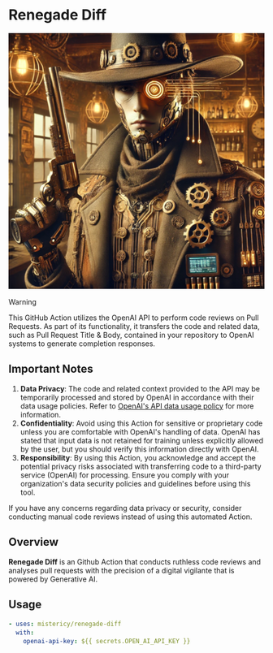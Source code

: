 # Renegade Diff

<p align="center">
  <img src="./doc/renegade-diff.png" alt="Where code meets its match">
</p>

> [!WARNING]
>
> This GitHub Action utilizes the OpenAI API to perform code reviews on Pull
> Requests. As part of its functionality, it transfers the code and related
> data, such as Pull Request Title & Body, contained in your repository to
> OpenAI systems to generate completion responses.
>
> ## Important Notes
>
> 1. **Data Privacy**: The code and related context provided to the API may be
>    temporarily processed and stored by OpenAI in accordance with their data
>    usage policies. Refer to
>    [OpenAI's API data usage policy](https://openai.com/policies/api-data-usage-policies)
>    for more information.
> 2. **Confidentiality**: Avoid using this Action for sensitive or proprietary
>    code unless you are comfortable with OpenAI's handling of data. OpenAI has
>    stated that input data is not retained for training unless explicitly
>    allowed by the user, but you should verify this information directly with
>    OpenAI.
> 3. **Responsibility**: By using this Action, you acknowledge and accept the
>    potential privacy risks associated with transferring code to a third-party
>    service (OpenAI) for processing. Ensure you comply with your organization's
>    data security policies and guidelines before using this tool.
>
> If you have any concerns regarding data privacy or security, consider
> conducting manual code reviews instead of using this automated Action.

## Overview

**Renegade Diff** is an Github Action that conducts ruthless code reviews and
analyses pull requests with the precision of a digital vigilante that is powered
by Generative AI.

## Usage

```yaml
- uses: mistericy/renegade-diff
  with:
    openai-api-key: ${{ secrets.OPEN_AI_API_KEY }}
```
